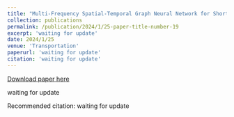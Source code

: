 ```yaml
---
title: "Multi-Frequency Spatial-Temporal Graph Neural Network for Short-Term Metro OD Demand Prediction during Public Health Emergencies"
collection: publications
permalink: /publication/2024/1/25-paper-title-number-19
excerpt: 'waiting for update'
date: 2024/1/25
venue: 'Transportation'
paperurl: 'waiting for update'
citation: 'waiting for update'
---
```


<a href='waiting for update'>Download paper here</a>

waiting for update

Recommended citation: waiting for update